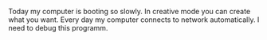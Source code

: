 Today my computer is booting so slowly.
In creative mode you can create what you want.
Every day my computer connects to network automatically.
I need to debug this programm.
